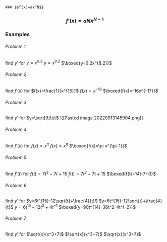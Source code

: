 	### $$f(x)=ax^N$$
### $$f'(x)=aNx^{N-1}$$
### Examples
###### Problem 1
find $y'$ for $y=x^{9.2}$
$y=x^{9.2}$
$\boxed{y=9.2x^{8.2}}$

###### Problem 2
find $f'(x)$ for $f(x)=\frac{1}{x^{16}}$
$f(x)=x^{-16}$
$\boxed{f(x)=-16x^{-17}}$

###### Problem 3
find $y'$ for $y=\sqrt[9]{x}$
![[Pasted image 20220913145904.png]]

###### Problem 4
find $f'(x)$ for $f(x)=x^\pi$
$f(x)=x^\pi$
$\boxed{f(x)=\pi x^{\pi-1}}$

###### Problem 5
find $f'(t)$ for $f(t)=7t^2-7t+15$
$f(t)=7t^2-7t+15$
$\boxed{f(t)=14t-7+0}$

###### Problem 6
find $y'$ for $y=6t^{15}-12\sqrt{t}+\frac{4}{t}$
$y=6t^{15}-12\sqrt{t}+\frac{4}{t}$
$y=6t^{15}-12t^3+4t^{-1}$
$\boxed{y=90t^{14}-36t^2-4t^{-2}}$

###### Problem 7
find $y'$ for $\sqrt{x}(x^3+7)$
$\sqrt{x}(x^3+7)$
$\sqrt{x}(x^3+7)$